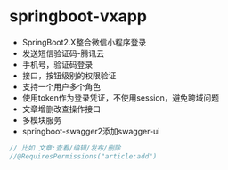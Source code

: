 # springboot-vxapp

- SpringBoot2.X整合微信小程序登录
- 发送短信验证码-腾讯云
- 手机号，验证码登录
- 接口，按钮级别的权限验证
- 支持一个用户多个角色
- 使用token作为登录凭证，不使用session，避免跨域问题
- 文章增删改查操作接口
- 多模块服务
- springboot-swagger2添加swagger-ui

```java
// 比如 文章:查看/编辑/发布/删除
//@RequiresPermissions("article:add")
```